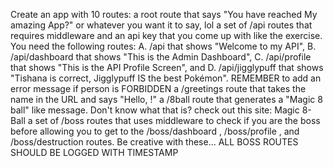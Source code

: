 Create an app with 10 routes:
a root route that says "You have reached My amazing App?" or whatever you want it to say, lol
a set of /api routes that requires middleware and an api key that you come up with like the exercise. You need the following routes: A. /api that shows "Welcome to my API",  B. /api/dashboard that shows "This is the Admin Dashboard", C. /api/profile that shows "This is the API Profile Screen", and D. /api/jigglypuff that shows "Tishana is correct, Jigglypuff IS the best Pokémon". REMEMBER to add an error message if person is FORBIDDEN
a /greetings route that takes the name in the URL and says "Hello, <person name>!"
a /8ball route that generates a "Magic 8 ball" like message. Don't know what that is? check out this site: Magic 8-Ball
a  set of /boss routes that uses middleware to check if you are the boss before allowing you to get to the /boss/dashboard , /boss/profile , and /boss/destruction routes. Be creative with these... ALL BOSS ROUTES SHOULD BE LOGGED WITH TIMESTAMP
